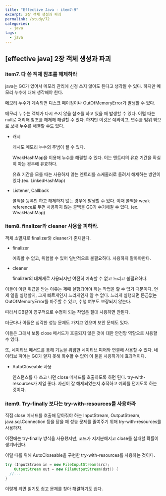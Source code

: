 ```yaml
---
title: "Effective Java - item7-9"
excerpt: 2장 객체 생성과 파괴
permalink: /study/72
categories:
  - java
tags:
  - java 
---  
```


## [effective java] 2장 객체 생성과 파괴

### item7. 다 쓴 객체 참조를 해제하라

java는 GC가 있어서 메모리 관리에 신경 쓰지 않아도 된다고 생각될 수 있다. 하지만 메모리 누수에 대해 생각해야 한다. 

메모리 누수가 계속되면 디스크 페이징이나 OutOfMemoryError가 발생할 수 있다. 

메모리 누수는 객체가 다시 쓰지 않을 참조를 하고 있을 때 발생할 수 있다. 이럴 때는 null로 처리해 참조를 해제해 해결할 수 있다. 하지만 이것은 예외이고, 변수를 범위 밖으로 보내 누수를 해결할 수도 있다.

- 캐시

  캐시도 메모리 누수의 주범이 될 수 있다.

  WeakHashMap을 이용해 누수를 해결할 수 있다. 이는 엔트리의 유효 기간을 확실히 아는 경우에 유효하다.

  유효 기간을 모를 때는 사용하지 않는 엔트리를 스케줄러로 돌려서 해제하는 방안이 있다.(ex. LinkedHashMap)

- Listener, Callback

  콜백을 등록만 하고 해제하지 않는 경우에 발생할 수 있다. 이때 콜백을 weak reference로 두면 사용하지 않는 콜백을 GC가 수거해갈 수 있다. (ex. WeakHashMap)



### item8. finalizer와 cleaner 사용을 피하라.

객체 소멸자로 finalizer와 cleaner가 존재한다.

- finalizer

  예측할 수 없고, 위험할 수 있어 일반적으로 불필요하다. 사용하지 말아야한다.

- cleaner

  finalizer의 대체재로 사용되지만 여전히 예측할 수 없고 느리고 불필요하다.

이들이 이런 취급을 받는 이유는 제때 실행되어야 하는 작업을 할 수 없기 때문이다. 언제 일을 실행할지, 그게 빠르게인지 느리게인지 알 수 없다. 느리게 실행되면 뜬금없는 OutOfMemoryError를 마주할 수 있고, 수행 여부도 보장되지 않는다.

따라서 DB같이 영구적으로 수정이 되는 작업은 절대 사용하면 안된다.

더군다나 이들은 심각한 성능 문제도 가지고 있으며 보안 문제도 있다. 

이들은 그래서 보통 close 메서드가 호출되지 않은 것에 대한 안전망 역할으로 사용할 수 있다.

또, 네이티브 메서드를 통해 기능을 위임한 네이티브 피어와 연결해 사용할 수 있다. 네이티브 피어는 GC가 알지 못해 회수할 수 없어 이 둘을 사용하기에 효과적이다.

- AutoCloseable 사용

  인스턴스를 다 쓰고 나면 close 메서드를 호출하도록 하면 된다. try-with-resources가 제일 좋다. 자신이 잘 해제되었는지 추적하고 예외를 던지도록 하는 것이다.

  

### item9. Try-finally 보다는 try-with-resources를 사용하라

직접 close 메서드를 호출해 닫아줘야 하는 InputStream, OutputStream, java.sql.Connection 등을 닫을 때 성능 문제를 줄여주기 위해 try-with-resources를 사용하자.

이전에는 try-finally 방식을 사용했지만, 코드가 지저분해지고 close를 실패할 확률이 생겨버린다. 

이럴 때를 위해 AutoCloseable을 구현한 try-with-resources를 사용하는 것이다.

```java
try (InputStraem in = new FileInputStream(src);
    OutputStream out = new FileOutputStream(dst)) {
  //...
}
```

이렇게 되면 읽기도 쉽고 문제를 찾아 해결하기도 쉽다. 